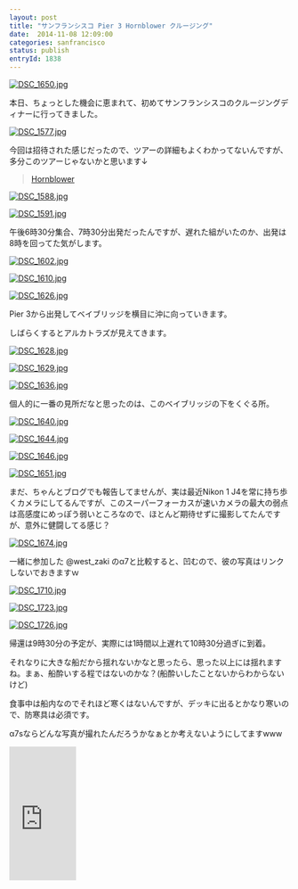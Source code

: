 ```yaml
---
layout: post
title: "サンフランシスコ Pier 3 Hornblower クルージング"
date:  2014-11-08 12:09:00
categories: sanfrancisco
status: publish
entryId: 1838
---
```

<a class='flickr2tag-img' href='http://www.flickr.com/photo.gne?id=15551862098' title='DSC_1650.jpg'><img src='https://farm8.staticflickr.com/7488/15551862098_a9c2e21f1e_c.jpg' alt='DSC_1650.jpg'></a>

本日、ちょっとした機会に恵まれて、初めてサンフランシスコのクルージングディナーに行ってきました。

<a class='flickr2tag-img' href='http://www.flickr.com/photo.gne?id=15551835968' title='DSC_1577.jpg'><img src='https://farm8.staticflickr.com/7510/15551835968_57db7cf056_c.jpg' alt='DSC_1577.jpg'></a>

今回は招待された感じだったので、ツアーの詳細もよくわかってないんですが、多分このツアーじゃないかと思います↓

> [Hornblower ](http://www.hornblower.com/port/details/sf)

<a class='flickr2tag-img' href='http://www.flickr.com/photo.gne?id=15713571786' title='DSC_1588.jpg'><img src='https://farm8.staticflickr.com/7516/15713571786_7de34c7ba9_c.jpg' alt='DSC_1588.jpg'></a>

<a class='flickr2tag-img' href='http://www.flickr.com/photo.gne?id=15552107097' title='DSC_1591.jpg'><img src='https://farm4.staticflickr.com/3942/15552107097_2c8daf4fd0_c.jpg' alt='DSC_1591.jpg'></a>

午後6時30分集合、7時30分出発だったんですが、遅れた組がいたのか、出発は8時を回ってた気がします。

<a class='flickr2tag-img' href='http://www.flickr.com/photo.gne?id=15552468620' title='DSC_1602.jpg'><img src='https://farm6.staticflickr.com/5608/15552468620_9a84a6888a_c.jpg' alt='DSC_1602.jpg'></a>

<a class='flickr2tag-img' href='http://www.flickr.com/photo.gne?id=15737295875' title='DSC_1610.jpg'><img src='https://farm4.staticflickr.com/3940/15737295875_74c54ec08c_c.jpg' alt='DSC_1610.jpg'></a>

<a class='flickr2tag-img' href='http://www.flickr.com/photo.gne?id=15737298095' title='DSC_1626.jpg'><img src='https://farm4.staticflickr.com/3952/15737298095_352a4597c8_c.jpg' alt='DSC_1626.jpg'></a>

Pier 3から出発してベイブリッジを横目に沖に向っていきます。

しばらくするとアルカトラズが見えてきます。

<a class='flickr2tag-img' href='http://www.flickr.com/photo.gne?id=15117346954' title='DSC_1628.jpg'><img src='https://farm4.staticflickr.com/3948/15117346954_1d2e58a757_c.jpg' alt='DSC_1628.jpg'></a>

<a class='flickr2tag-img' href='http://www.flickr.com/photo.gne?id=15735374751' title='DSC_1629.jpg'><img src='https://farm8.staticflickr.com/7464/15735374751_0fa07bef78_c.jpg' alt='DSC_1629.jpg'></a>

<a class='flickr2tag-img' href='http://www.flickr.com/photo.gne?id=15117914513' title='DSC_1636.jpg'><img src='https://farm8.staticflickr.com/7534/15117914513_16bac54419_c.jpg' alt='DSC_1636.jpg'></a>

個人的に一番の見所だなと思ったのは、このベイブリッジの下をくぐる所。

<a class='flickr2tag-img' href='http://www.flickr.com/photo.gne?id=15713586886' title='DSC_1640.jpg'><img src='https://farm6.staticflickr.com/5606/15713586886_993f65ff03_c.jpg' alt='DSC_1640.jpg'></a>

<a class='flickr2tag-img' href='http://www.flickr.com/photo.gne?id=15551428909' title='DSC_1644.jpg'><img src='https://farm8.staticflickr.com/7523/15551428909_096834ff32_c.jpg' alt='DSC_1644.jpg'></a>

<a class='flickr2tag-img' href='http://www.flickr.com/photo.gne?id=15117918523' title='DSC_1646.jpg'><img src='https://farm8.staticflickr.com/7522/15117918523_e44bf254b8_c.jpg' alt='DSC_1646.jpg'></a>

<a class='flickr2tag-img' href='http://www.flickr.com/photo.gne?id=15738852002' title='DSC_1651.jpg'><img src='https://farm8.staticflickr.com/7539/15738852002_124436d786_c.jpg' alt='DSC_1651.jpg'></a>

まだ、ちゃんとブログでも報告してませんが、実は最近Nikon 1 J4を常に持ち歩くカメラにしてるんですが、このスーパーフォーカスが速いカメラの最大の弱点は高感度にめっぽう弱いところなので、ほとんど期待せずに撮影してたんですが、意外に健闘してる感じ？

<a class='flickr2tag-img' href='http://www.flickr.com/photo.gne?id=15713596206' title='DSC_1674.jpg'><img src='https://farm4.staticflickr.com/3952/15713596206_eb1124d279_c.jpg' alt='DSC_1674.jpg'></a>

一緒に参加した @west_zaki のα7と比較すると、凹むので、彼の写真はリンクしないでおきますｗ

<a class='flickr2tag-img' href='http://www.flickr.com/photo.gne?id=15551872868' title='DSC_1710.jpg'><img src='https://farm8.staticflickr.com/7495/15551872868_596bc4fd1a_c.jpg' alt='DSC_1710.jpg'></a>

<a class='flickr2tag-img' href='http://www.flickr.com/photo.gne?id=15737320685' title='DSC_1723.jpg'><img src='https://farm4.staticflickr.com/3937/15737320685_db292ec4cf_c.jpg' alt='DSC_1723.jpg'></a>

<a class='flickr2tag-img' href='http://www.flickr.com/photo.gne?id=15738864052' title='DSC_1726.jpg'><img src='https://farm6.staticflickr.com/5606/15738864052_f2a1610283_c.jpg' alt='DSC_1726.jpg'></a>

帰還は9時30分の予定が、実際には1時間以上遅れて10時30分過ぎに到着。

それなりに大きな船だから揺れないかなと思ったら、思った以上には揺れますね。まぁ、船酔いする程ではないのかな？(船酔いしたことないからわからないけど)

食事中は船内なのでそれほど寒くはないんですが、デッキに出るとかなり寒いので、防寒具は必須です。

α7sならどんな写真が撮れたんだろうかなぁとか考えないようにしてますwww

<iframe src="http://rcm-fe.amazon-adsystem.com/e/cm?lt1=_blank&bc1=000000&IS2=1&bg1=FFFFFF&fc1=000000&lc1=0000FF&t=driftking-22&o=9&p=8&l=as4&m=amazon&f=ifr&ref=ss_til&asins=B00JL64HHQ" style="width:120px;height:240px;" scrolling="no" marginwidth="0" marginheight="0" frameborder="0"></iframe>
